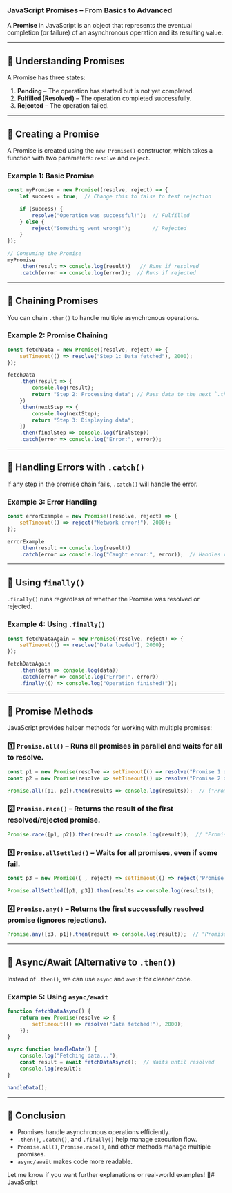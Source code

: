 ### JavaScript Promises – From Basics to Advanced

A **Promise** in JavaScript is an object that represents the eventual completion (or failure) of an asynchronous operation and its resulting value.

---

## 🔹 **Understanding Promises**
A Promise has three states:

1. **Pending** – The operation has started but is not yet completed.
2. **Fulfilled (Resolved)** – The operation completed successfully.
3. **Rejected** – The operation failed.

---

## 🔹 **Creating a Promise**
A Promise is created using the `new Promise()` constructor, which takes a function with two parameters: `resolve` and `reject`.

### **Example 1: Basic Promise**
```javascript
const myPromise = new Promise((resolve, reject) => {
    let success = true;  // Change this to false to test rejection

    if (success) {
        resolve("Operation was successful!");  // Fulfilled
    } else {
        reject("Something went wrong!");       // Rejected
    }
});

// Consuming the Promise
myPromise
    .then(result => console.log(result))   // Runs if resolved
    .catch(error => console.log(error));  // Runs if rejected
```

---

## 🔹 **Chaining Promises**
You can chain `.then()` to handle multiple asynchronous operations.

### **Example 2: Promise Chaining**
```javascript
const fetchData = new Promise((resolve, reject) => {
    setTimeout(() => resolve("Step 1: Data fetched"), 2000);
});

fetchData
    .then(result => {
        console.log(result);
        return "Step 2: Processing data"; // Pass data to the next `.then()`
    })
    .then(nextStep => {
        console.log(nextStep);
        return "Step 3: Displaying data";
    })
    .then(finalStep => console.log(finalStep))
    .catch(error => console.log("Error:", error));
```

---

## 🔹 **Handling Errors with `.catch()`**
If any step in the promise chain fails, `.catch()` will handle the error.

### **Example 3: Error Handling**
```javascript
const errorExample = new Promise((resolve, reject) => {
    setTimeout(() => reject("Network error!"), 2000);
});

errorExample
    .then(result => console.log(result))
    .catch(error => console.log("Caught error:", error));  // Handles rejection
```

---

## 🔹 **Using `finally()`**
`.finally()` runs regardless of whether the Promise was resolved or rejected.

### **Example 4: Using `.finally()`**
```javascript
const fetchDataAgain = new Promise((resolve, reject) => {
    setTimeout(() => resolve("Data loaded"), 2000);
});

fetchDataAgain
    .then(data => console.log(data))
    .catch(error => console.log("Error:", error))
    .finally(() => console.log("Operation finished!"));
```

---

## 🔹 **Promise Methods**
JavaScript provides helper methods for working with multiple promises:

### 1️⃣ `Promise.all()` – Runs all promises in parallel and waits for all to resolve.
```javascript
const p1 = new Promise(resolve => setTimeout(() => resolve("Promise 1 done"), 1000));
const p2 = new Promise(resolve => setTimeout(() => resolve("Promise 2 done"), 2000));

Promise.all([p1, p2]).then(results => console.log(results));  // ["Promise 1 done", "Promise 2 done"]
```

### 2️⃣ `Promise.race()` – Returns the result of the first resolved/rejected promise.
```javascript
Promise.race([p1, p2]).then(result => console.log(result));  // "Promise 1 done" (since it resolves first)
```

### 3️⃣ `Promise.allSettled()` – Waits for all promises, even if some fail.
```javascript
const p3 = new Promise((_, reject) => setTimeout(() => reject("Promise 3 failed"), 1500));

Promise.allSettled([p1, p3]).then(results => console.log(results));
```

### 4️⃣ `Promise.any()` – Returns the first successfully resolved promise (ignores rejections).
```javascript
Promise.any([p3, p1]).then(result => console.log(result));  // "Promise 1 done"
```

---

## 🔹 **Async/Await (Alternative to `.then()`)**
Instead of `.then()`, we can use `async` and `await` for cleaner code.

### **Example 5: Using `async/await`**
```javascript
function fetchDataAsync() {
    return new Promise(resolve => {
        setTimeout(() => resolve("Data fetched!"), 2000);
    });
}

async function handleData() {
    console.log("Fetching data...");
    const result = await fetchDataAsync();  // Waits until resolved
    console.log(result);
}

handleData();
```

---

## 🔹 **Conclusion**
- Promises handle asynchronous operations efficiently.
- `.then()`, `.catch()`, and `.finally()` help manage execution flow.
- `Promise.all()`, `Promise.race()`, and other methods manage multiple promises.
- `async/await` makes code more readable.

Let me know if you want further explanations or real-world examples! 🚀#   J a v a S c r i p t  
 